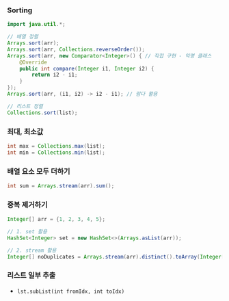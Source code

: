 ### Sorting

````java
import java.util.*;

// 배열 정렬
Arrays.sort(arr);
Arrays.sort(arr, Collections.reverseOrder());
Arrays.sort(arr, new Comparator<Integer>() { // 직접 구현 - 익명 클래스
    @Override
    public int compare(Integer i1, Integer i2) {
        return i2 - i1;
    }
});
Arrays.sort(arr, (i1, i2) -> i2 - i1); // 람다 활용

// 리스트 정렬
Collections.sort(list);
````

### 최대, 최소값

```java
int max = Collections.max(list);
int min = Collections.min(list);
```

### 배열 요소 모두 더하기

````java
int sum = Arrays.stream(arr).sum();
````

### 중복 제거하기
````java
Integer[] arr = {1, 2, 3, 4, 5};

// 1. set 활용
HashSet<Integer> set = new HashSet<>(Arrays.asList(arr));

// 2. stream 활용
Integer[] noDuplicates = Arrays.stream(arr).distinct().toArray(Integer[]::new);
````

### 리스트 일부 추출

- `lst.subList(int fromIdx, int toIdx)`

